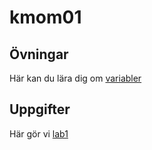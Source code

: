 # kmom01

## Övningar

Här kan du lära dig om [variabler](exercises/variables)

## Uppgifter

Här gör vi [lab1](assignments/lab1)
